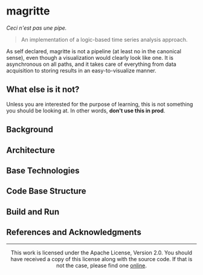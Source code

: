 # magritte

_Ceci n'est pas une pipe._

> An implementation of a logic-based time series analysis approach.

As self declared, magritte is not a pipeline (at least no in the canonical
sense), even though a visualization would clearly look like one. It is
asynchronous on all paths, and it takes care of everything from data
acquisition to storing results in an easy-to-visualize manner.

## What else is it not?

Unless you are interested for the purpose of learning, this is not something
you should be looking at. In other words, **don't use this in prod**.

## Background

## Architecture

## Base Technologies

## Code Base Structure

## Build and Run

## References and Acknowledgments

---

<div align="center">
  This work is licensed under the Apache License, Version 2.0. You should have
  received a copy of this license along with the source code. If that is not
  the case, please find one <a
  href="http://www.apache.org/licenses/LICENSE-2.0">online</a>.
</div>
